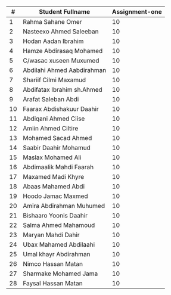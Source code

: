 
| #   | Student Fullname           | Assignment-one |
| --- | -------------------------- | -------------- |
| 1   | Rahma Sahane Omer          | 10             |
| 2   | Nasteexo Ahmed Saleeban    | 10             |
| 3   | Hodan Aadan Ibrahim        | 10             |
| 4   | Hamze Abdirasaq Mohamed    | 10             |
| 5   | C/wasac xuseen Muxumed     | 10             |
| 6   | Abdilahi Ahmed Aabdirahman | 10             |
| 7   | Shariif Cilmi Maxamud      | 10             |
| 8   | Abdifatax Ibrahim sh.Ahmed | 10             |
| 9   | Arafat Saleban Abdi        | 10             |
| 10  | Faarax Abdishakuur Daahir  | 10             |
| 11  | Abdiqani Ahmed Ciise       | 10             |
| 12  | Amiin Ahmed Ciltire        | 10             |
| 13  | Mohamed Sacad Ahmed        | 10             |
| 14  | Saabir Daahir Mohamud      | 10             |
| 15  | Maslax Mohamed Ali         | 10             |
| 16  | Abdimaalik Mahdi Faarah    | 10             |
| 17  | Maxamed Madi Khyre         | 10             |
| 18  | Abaas Mahamed Abdi         | 10             |
| 19  | Hoodo Jamac Maxmed         | 10             |
| 20  | Amira Abdirahman Muhumed   | 10             |
| 21  | Bishaaro Yoonis Daahir     | 10             |
| 22  | Salma Ahmed Mahamoud       | 10             |
| 23  | Maryan Mahdi Dahir         | 10             |
| 24  | Ubax Mahamed Abdilaahi     | 10             |
| 25  | Umal khayr Abdirahman      | 10             |
| 26  | Nimco Hassan Matan         | 10             |
| 27  | Sharmake Mohamed Jama       | 10             |
| 28  | Faysal Hassan Matan         | 10             |

